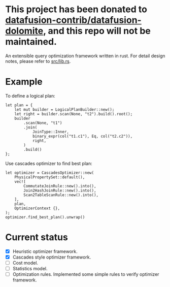 # This project has been donated to [datafusion-contrib/datafusion-dolomite](https://github.com/datafusion-contrib/datafusion-dolomite), and this repo will not be maintained.

An extensible query optimization framework written in rust. For detail design notes, please refer to [src/lib.rs](src/lib.rs).

# Example

To define a logical plan:

```
let plan = {
    let mut builder = LogicalPlanBuilder::new();
    let right = builder.scan(None, "t2").build().root();
    builder
        .scan(None, "t1")
        .join(
            JoinType::Inner,
            binary_expr(col("t1.c1"), Eq, col("t2.c2")),
            right,
        )
        .build()
};
```

Use cascades optimizer to find best plan:
```
let optimizer = CascadesOptimizer::new(
    PhysicalPropertySet::default(),
    vec![
        CommutateJoinRule::new().into(),
        Join2HashJoinRule::new().into(),
        Scan2TableScanRule::new().into(),
    ],
    plan,
    OptimizerContext {},
);
optimizer.find_best_plan().unwrap()
```

# Current status

- [x] Heuristic optimizer framework.
- [x] Cascades style optimizer framework.
- [ ] Cost model.
- [ ] Statistics model.
- [ ] Optimization rules. Implemented some simple rules to verify optimizer framework.
